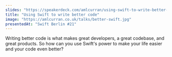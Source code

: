 ```yaml
---
slides: "https://speakerdeck.com/amlcurran/using-swift-to-write-better-code"
title: "Using Swift to write better code"
image: "https://amlcurran.co.uk/talks/better-swift.jpg"
presentedAt: "Swift Berlin #21"
---
```

Writing better code is what makes great developers, a great codebase, and great products. So how can you use Swift's power to make your life easier and your code even better? 